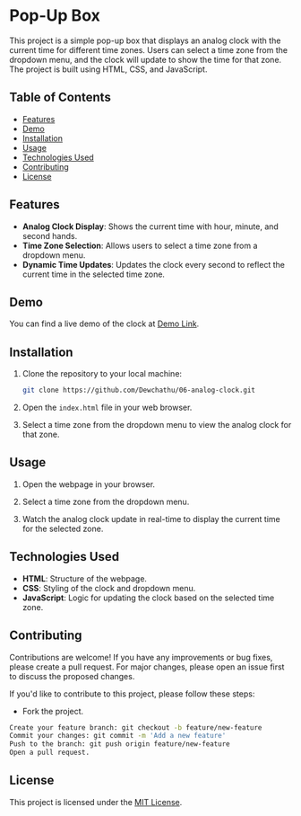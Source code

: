 # Pop-Up Box

This project is a simple pop-up box that displays an analog clock with the current time for different time zones. Users can select a time zone from the dropdown menu, and the clock will update to show the time for that zone. The project is built using HTML, CSS, and JavaScript.

## Table of Contents
- [Features](#features)
- [Demo](#demo)
- [Installation](#installation)
- [Usage](#usage)
- [Technologies Used](#technologies-used)
- [Contributing](#contributing)
- [License](#license)

## Features

- **Analog Clock Display**: Shows the current time with hour, minute, and second hands.
- **Time Zone Selection**: Allows users to select a time zone from a dropdown menu.
- **Dynamic Time Updates**: Updates the clock every second to reflect the current time in the selected time zone.

## Demo

  You can find a live demo of the clock at [Demo Link](https://analog-clock-with-time-zone.web.app/).

## Installation

1. Clone the repository to your local machine:

   ```bash
   git clone https://github.com/Dewchathu/06-analog-clock.git

2. Open the `index.html` file in your web browser.

3. Select a time zone from the dropdown menu to view the analog clock for that zone.

## Usage

1. Open the webpage in your browser.

2. Select a time zone from the dropdown menu.
 
3. Watch the analog clock update in real-time to display the current time for the selected zone.
   
   

## Technologies Used

- **HTML**: Structure of the webpage.
- **CSS**: Styling of the clock and dropdown menu.
- **JavaScript**: Logic for updating the clock based on the selected time zone.

## Contributing

Contributions are welcome! If you have any improvements or bug fixes, please create a pull request. For major changes, please open an issue first to discuss the proposed changes.

If you'd like to contribute to this project, please follow these steps:

- Fork the project.

```bash
Create your feature branch: git checkout -b feature/new-feature
Commit your changes: git commit -m 'Add a new feature'
Push to the branch: git push origin feature/new-feature
Open a pull request.
```

## License

This project is licensed under the [MIT License](../LICENSE.md).
